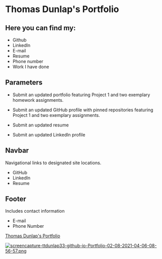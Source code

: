 # Thomas Dunlap's Portfolio
## Here you can find my:
* Github
* LinkedIn
* E-mail
* Resume
* Phone number
* Work I have done


## Parameters
* Submit an updated portfolio featuring Project 1 and two exemplary homework assignments.

* Submit an updated GitHub profile with pinned repositories featuring Project 1 and two exemplary assignments.

* Submit an updated resume

* Submit an updated LinkedIn profile
 
## Navbar
Navigational links to designated site locations.
* GitHub
* LinkedIn
* Resume

## Footer
Includes contact information
* E-mail
* Phone Number


[Thomas Dunlap's Portfolio](https://ttdunlap33.github.io/CSS-portfolio/)

 [![screencapture-ttdunlap33-github-io-Portfolio-02-08-2021-04-06-08-56-57.png](https://i.postimg.cc/MTv7hByF/screencapture-ttdunlap33-github-io-Portfolio-02-08-2021-04-06-08-56-57.png)](https://postimg.cc/gXbLhntV)